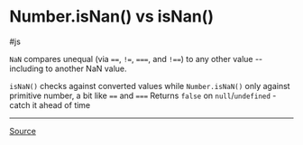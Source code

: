 # Number.isNan() vs isNan()

#js

`NaN` compares unequal (via `==`, `!=`, `===`, and `!==`) to any other value -- including to another NaN value.

`isNaN()` checks against converted values while `Number.isNaN()` only against primitive number, a bit like `==` and `===` Returns `false` on `null`/`undefined` - catch it ahead of time

---

[Source](https://developer.mozilla.org/en-US/docs/Web/JavaScript/Reference/Global_Objects/NaN)
